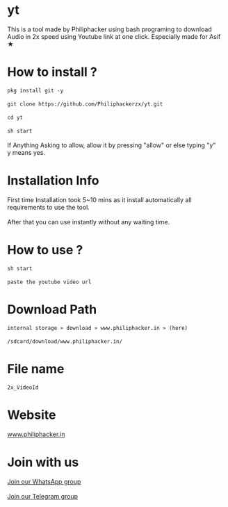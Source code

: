 # yt
This is a tool made by Philiphacker using bash programing to download Audio in 2x speed using Youtube link at one click. Especially made for Asif ★

# How to install ?
`pkg install git -y` <br/><br/>
`git clone https://github.com/Philiphackerzx/yt.git` <br/><br/>
`cd yt` <br/><br/>
`sh start`
<br/><br/>
If Anything Asking to allow, allow it by pressing "allow" or else typing "y" <br/>
y means yes.

# Installation Info
First time Installation took 5~10 mins as it install automatically all requirements to use the tool. <br/><br/>
After that you can use instantly without any waiting time.

# How to use ?
`sh start` <br/><br/>
`paste the youtube video url`

# Download Path
`internal storage » download » www.philiphacker.in » (here)` <br/><br/>
`/sdcard/download/www.philiphacker.in/`

# File name
`2x_VideoId`

# Website
<a href="https://philiphacker.in">www.philiphacker.in</a>

# Join with us
<a href="https://philiphacker.in/p/whatsapp">Join our WhatsApp group</a>
<br/><br/><a href="https://philiphacker.in/p/telegram">Join our Telegram group</a>
